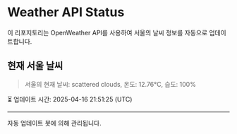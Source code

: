 
# Weather API Status

이 리포지토리는 OpenWeather API를 사용하여 서울의 날씨 정보를 자동으로 업데이트합니다.

## 현재 서울 날씨
> 서울의 현재 날씨: scattered clouds, 온도: 12.76°C, 습도: 100%

⏳ 업데이트 시간: 2025-04-16 21:51:25 (UTC)

---
자동 업데이트 봇에 의해 관리됩니다.
